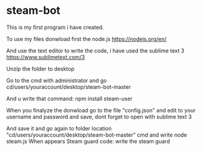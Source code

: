 # steam-bot
This is my first program i have created.


To use my files donwload first the node.js https://nodejs.org/en/

And use the text editor to write the code, i have used the sublime text 3 https://www.sublimetext.com/3

Unzip the folder to desktop

Go to the cmd with administrator and go cd/users/youraccount/desktop/steam-bot-master

And u write that command:   npm install steam-user

When you finalyze the donwload  go to the file "config.json" and edit to your username and password and save, dont forget to open with sublime text 3

And save it and go again to folder location "cd/users/youraccount/desktop/steam-bot-master" cmd and write node steam.js
When appears Steam guard code: write the steam guard

